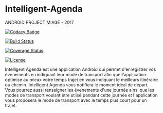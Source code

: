 # Intelligent-Agenda
ANDROID PROJECT MIAGE - 2017

[![Codacy Badge](https://api.codacy.com/project/badge/Grade/53f0e02e3b2447768240d459b4842c8e)](https://www.codacy.com/app/ooussem/Intelligent-Agenda?utm_source=github.com&amp;utm_medium=referral&amp;utm_content=ooussem/Intelligent-Agenda&amp;utm_campaign=Badge_Grade)

[![Build Status](https://travis-ci.org/ooussem/Intelligent-Agenda.svg?branch=develop)](https://travis-ci.org/ooussem/Intelligent-Agenda)

[![Coverage Status](https://coveralls.io/repos/github/ooussem/Intelligent-Agenda/badge.svg?branch=develop)](https://coveralls.io/github/ooussem/Intelligent-Agenda?branch=develop)

[![License](https://img.shields.io/badge/license-Apache%20License%202.0-blue.svg?style=flat-square)](LICENSE)

Intelligent Agenda est une application Android qui permet d'enregistrer vos évenements en indiquant
leur mode de transport afin que l'application optimise au mieux votre temps trajet en vous indiquant le meilleurs itinéraire ou chemin.
Intelligent Agenda vous notifiera le moment idéal de départ.
Vous pourrez aussi renseigner les évenements d'une journée ainsi que les modes de transport voulant être utlisé pendant cette journée
et l'application vous proposera le mode de transport avec le temps plus court pour un trajet.






